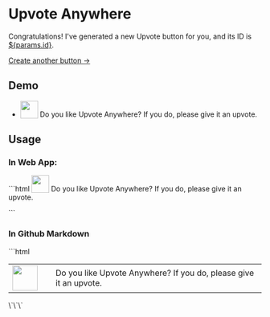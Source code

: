 # Upvote Anywhere

Congratulations! I've generated a new Upvote button for you, and its ID is <a href="/show?id=${params.id}&link=1" target="_blank">${params.id}</a>.

[Create another button ->](/create)

## Demo

- <img id="upvoteBtn" src="/show?id=64dc3a330fa968996d352dbd" width="35" style="vertical-align: bottom;cursor:pointer;"> Do you like Upvote Anywhere? If you do, please give it an upvote.

<script>
upvoteBtn.addEventListener('click', async (event) => {
  event.preventDefault();
  await fetch('/upvote', {
    method: 'POST',
    headers: {
      'content-type': 'application/json',
    },
    body: JSON.stringify({id: '64dc3a330fa968996d352dbd'}),
  });
  upvoteBtn.src = "/show?id=64dc3a330fa968996d352dbd&t=" + Date.now();
});
</script>

## Usage

### In Web App:

\`\`\`html
<img id="upvoteBtn" src="${url}/show?id=${params.id}" width="35" style="vertical-align: bottom;cursor:pointer;"> Do you like Upvote Anywhere? If you do, please give it an upvote.

<script>
upvoteBtn.addEventListener('click', async (event) => {
  event.preventDefault();
  await fetch('${url}/upvote', {
    method: 'POST',
    headers: {
      'content-type': 'application/json',
    },
    body: JSON.stringify({id: '${params.id}'}),
  });
  upvoteBtn.src = "${url}/show?id=${params.id}&t=" + Date.now();
});
</script>
\`\`\`

### In Github Markdown

\`\`\`html
<table>
  <tr>
    <td valign="center" width="70">
      <a href="${url}/upvote?id=${params.id}&redirect=https://github.com/[your]/[repo]">
        <img src="${url}/show?id=${params.id}&noborder=1" width="50">
      </a> 
    </td>
    <td>Do you like Upvote Anywhere? If you do, please give it an upvote.</td>
  </tr>
</table>
\`\`\`
